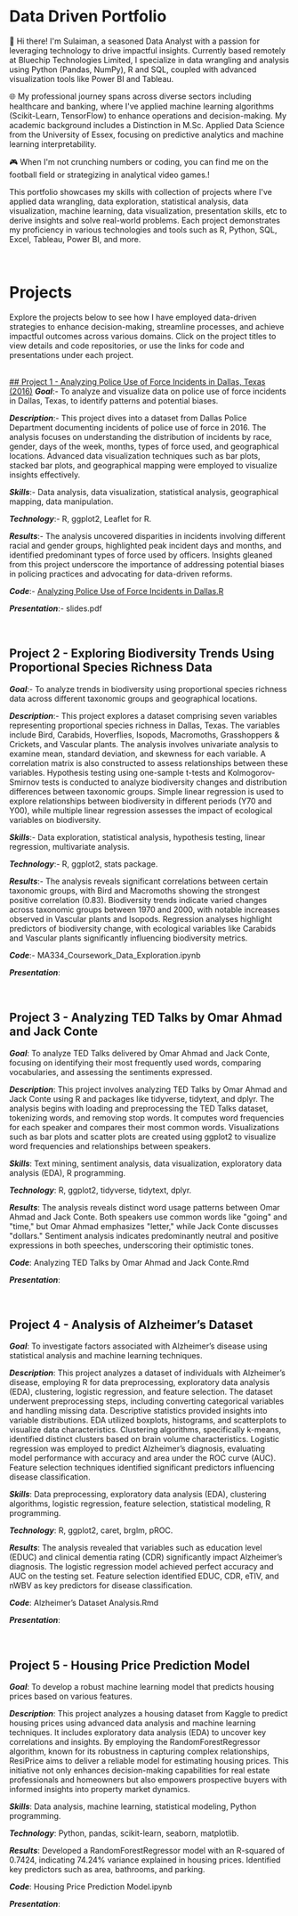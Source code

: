 # Data Driven Portfolio
👋 Hi there! I'm Sulaiman, a seasoned Data Analyst with a passion for leveraging technology to drive impactful insights. Currently based remotely at Bluechip Technologies Limited, I specialize in data wrangling and analysis using Python (Pandas, NumPy), R and SQL, coupled with advanced visualization tools like Power BI and Tableau.

🌐 My professional journey spans across diverse sectors including healthcare and banking, where I've applied machine learning algorithms (Scikit-Learn, TensorFlow) to enhance operations and decision-making. My academic background includes a Distinction in M.Sc. Applied Data Science from the University of Essex, focusing on predictive analytics and machine learning interpretability.

🎮 When I'm not crunching numbers or coding, you can find me on the football field or strategizing in analytical video games.!

This portfolio showcases my skills with collection of projects where I've applied data wrangling, data exploration, statistical analysis, data visualization, machine learning, data visualization, presentation skills, etc to derive insights and solve real-world problems. Each project demonstrates my proficiency in various technologies and tools such as R, Python, SQL, Excel, Tableau, Power BI, and more.

<br>

# Projects
Explore the projects below to see how I have employed data-driven strategies to enhance decision-making, streamline processes, and achieve impactful outcomes across various domains. Click on the project titles to view details and code repositories, or use the links for code and presentations under each project.
<br>
<br>

[## Project 1 - Analyzing Police Use of Force Incidents in Dallas, Texas (2016)](https://github.com/Sulaiman-Dauda/portfolio-projects/blob/main/Project%201%20-%20Analyzing%20Police%20Use%20of%20Force%20Incidents%20in%20Dallas%2C%20Texas%20(2016).Rmd)
_**Goal**_:- To analyze and visualize data on police use of force incidents in Dallas, Texas, to identify patterns and potential biases.

_**Description**_:- This project dives into a dataset from Dallas Police Department documenting incidents of police use of force in 2016. The analysis focuses on understanding the distribution of incidents by race, gender, days of the week, months, types of force used, and geographical locations. Advanced data visualization techniques such as bar plots, stacked bar plots, and geographical mapping were employed to visualize insights effectively.

_**Skills**_:- Data analysis, data visualization, statistical analysis, geographical mapping, data manipulation.

_**Technology**_:- R, ggplot2, Leaflet for R.

_**Results**_:- The analysis uncovered disparities in incidents involving different racial and gender groups, highlighted peak incident days and months, and identified predominant types of force used by officers. Insights gleaned from this project underscore the importance of addressing potential biases in policing practices and advocating for data-driven reforms.

_**Code**_:- [Analyzing Police Use of Force Incidents in Dallas.R](https://github.com/Sulaiman-Dauda/portfolio-projects/blob/main/Project%201%20-%20Analyzing%20Police%20Use%20of%20Force%20Incidents%20in%20Dallas%2C%20Texas%20(2016).Rmd)

_**Presentation**_:- slides.pdf

<br>

## Project 2 - Exploring Biodiversity Trends Using Proportional Species Richness Data

_**Goal**_:- To analyze trends in biodiversity using proportional species richness data across different taxonomic groups and geographical locations.

_**Description**_:- This project explores a dataset comprising seven variables representing proportional species richness in Dallas, Texas. The variables include Bird, Carabids, Hoverflies, Isopods, Macromoths, Grasshoppers & Crickets, and Vascular plants. The analysis involves univariate analysis to examine mean, standard deviation, and skewness for each variable. A correlation matrix is also constructed to assess relationships between these variables. Hypothesis testing using one-sample t-tests and Kolmogorov-Smirnov tests is conducted to analyze biodiversity changes and distribution differences between taxonomic groups. Simple linear regression is used to explore relationships between biodiversity in different periods (Y70 and Y00), while multiple linear regression assesses the impact of ecological variables on biodiversity.

_**Skills**_:- Data exploration, statistical analysis, hypothesis testing, linear regression, multivariate analysis.

_**Technology**_:- R, ggplot2, stats package.

_**Results**_:- The analysis reveals significant correlations between certain taxonomic groups, with Bird and Macromoths showing the strongest positive correlation (0.83). Biodiversity trends indicate varied changes across taxonomic groups between 1970 and 2000, with notable increases observed in Vascular plants and Isopods. Regression analyses highlight predictors of biodiversity change, with ecological variables like Carabids and Vascular plants significantly influencing biodiversity metrics.

_**Code**_:- MA334_Coursework_Data_Exploration.ipynb

_**Presentation**_: 

<br>

## Project 3 - Analyzing TED Talks by Omar Ahmad and Jack Conte

_**Goal**_: To analyze TED Talks delivered by Omar Ahmad and Jack Conte, focusing on identifying their most frequently used words, comparing vocabularies, and assessing the sentiments expressed.

_**Description**_: This project involves analyzing TED Talks by Omar Ahmad and Jack Conte using R and packages like tidyverse, tidytext, and dplyr. The analysis begins with loading and preprocessing the TED Talks dataset, tokenizing words, and removing stop words. It computes word frequencies for each speaker and compares their most common words. Visualizations such as bar plots and scatter plots are created using ggplot2 to visualize word frequencies and relationships between speakers.

_**Skills**_: Text mining, sentiment analysis, data visualization, exploratory data analysis (EDA), R programming.

_**Technology**_: R, ggplot2, tidyverse, tidytext, dplyr.

_**Results**_: The analysis reveals distinct word usage patterns between Omar Ahmad and Jack Conte. Both speakers use common words like "going" and "time," but Omar Ahmad emphasizes "letter," while Jack Conte discusses "dollars." Sentiment analysis indicates predominantly neutral and positive expressions in both speeches, underscoring their optimistic tones.

_**Code**_: Analyzing TED Talks by Omar Ahmad and Jack Conte.Rmd

_**Presentation**_: 

<br>

## Project 4 - Analysis of Alzheimer’s Dataset

_**Goal**_: To investigate factors associated with Alzheimer’s disease using statistical analysis and machine learning techniques.

_**Description**_: This project analyzes a dataset of individuals with Alzheimer’s disease, employing R for data preprocessing, exploratory data analysis (EDA), clustering, logistic regression, and feature selection. The dataset underwent preprocessing steps, including converting categorical variables and handling missing data. Descriptive statistics provided insights into variable distributions. EDA utilized boxplots, histograms, and scatterplots to visualize data characteristics. Clustering algorithms, specifically k-means, identified distinct clusters based on brain volume characteristics. Logistic regression was employed to predict Alzheimer’s diagnosis, evaluating model performance with accuracy and area under the ROC curve (AUC). Feature selection techniques identified significant predictors influencing disease classification.

_**Skills**_: Data preprocessing, exploratory data analysis (EDA), clustering algorithms, logistic regression, feature selection, statistical modeling, R programming.

_**Technology**_: R, ggplot2, caret, brglm, pROC.

_**Results**_: The analysis revealed that variables such as education level (EDUC) and clinical dementia rating (CDR) significantly impact Alzheimer’s diagnosis. The logistic regression model achieved perfect accuracy and AUC on the testing set. Feature selection identified EDUC, CDR, eTIV, and nWBV as key predictors for disease classification.

_**Code**_: Alzheimer’s Dataset Analysis.Rmd

_**Presentation**_: 

<br>

## Project 5 - Housing Price Prediction Model

_**Goal**_: To develop a robust machine learning model that predicts housing prices based on various features.

_**Description**_: This project analyzes a housing dataset from Kaggle to predict housing prices using advanced data analysis and machine learning techniques. It includes exploratory data analysis (EDA) to uncover key correlations and insights. By employing the RandomForestRegressor algorithm, known for its robustness in capturing complex relationships, ResiPrice aims to deliver a reliable model for estimating housing prices. This initiative not only enhances decision-making capabilities for real estate professionals and homeowners but also empowers prospective buyers with informed insights into property market dynamics.

_**Skills**_: Data analysis, machine learning, statistical modeling, Python programming.

_**Technology**_: Python, pandas, scikit-learn, seaborn, matplotlib.

_**Results**_: Developed a RandomForestRegressor model with an R-squared of 0.7424, indicating 74.24% variance explained in housing prices. Identified key predictors such as area, bathrooms, and parking.

_**Code**_: Housing Price Prediction Model.ipynb

_**Presentation**_: 
